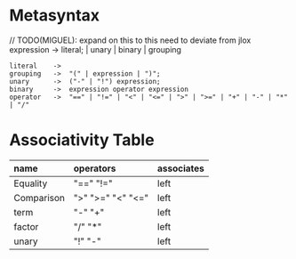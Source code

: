 # Metasyntax

// TODO(MIGUEL): expand on this to this need to deviate from jlox
expression -> literal; | unary | binary | grouping

```
literal    ->                                                                
grouping   ->  "(" | expression | ")";                                       
unary      ->  ("-" | "!") expression;                                       
binary     ->  expression operator expression                                
operator   ->  "==" | "!=" | "<" | "<=" | ">" | ">=" | "+" | "-" | "*" | "/" 
```

# Associativity Table
| name        | operators          | associates |
| :---------- | :----------------- | :--------- |
|Equality     | "==" "!="          |  left      |
|Comparison   | ">"  ">=" "<" "<=" |  left      |
|term         | "-"  "+"           |  left      |
|factor       | "/"  "*"           |  left      |
|unary        | "!"  "-"           |  left      |


